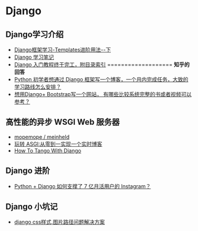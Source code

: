 # Django

## Django学习介绍
* [Django框架学习-Templates进阶用法--下](http://www.cnblogs.com/btchenguang/archive/2012/09/05/2672364.html)
* [Django 学习笔记](http://www.cnblogs.com/btchenguang/category/408019.html)
* [Django 入门教程终于完工，附目录索引](https://github.com/zmrenwu/django-blog-tutorial)
===================
**知乎的回答**
* [Python 初学者想通过 Django 框架写一个博客，一个月内完成任务，大致的学习路线怎么安排？](https://www.zhihu.com/question/20299906)<br/>
* [想用Django+ Bootstrap写一个网站， 有哪些比较系统完整的书或者视频可以参考？](https://www.zhihu.com/question/29804463)

## 高性能的异步 WSGI Web 服务器
* [mopemope / meinheld](https://www.oschina.net/p/meinheld?fromerr=0nNYQD6L)
* [玩转 ASGI:从零到一实现一个实时博客](http://blog.ernest.me/post/asgi-demonstration-realtime-blogging)
* [How To Tango With Django](http://www.tangowithdjango.com/book17/)

## Django 进阶
* [Python + Django 如何支撑了 7 亿月活用户的 Instagram？](http://python.jobbole.com/87814/)


## Django 小坑记
* [django css样式,图片路径问题解决方案](https://my.oschina.net/wenhaowu/blog/197035)
